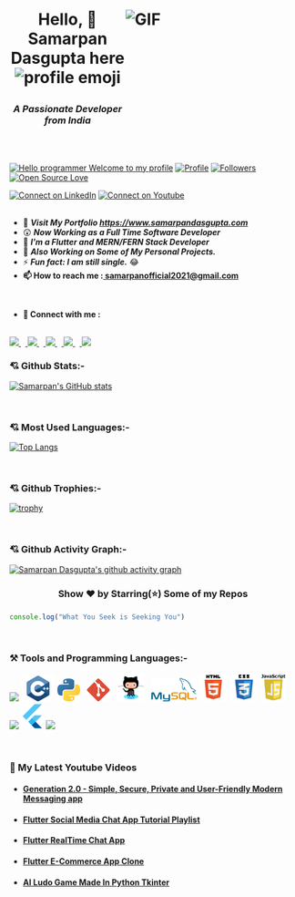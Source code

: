 <h1> <img alt="GIF" src="Gifs/coder.gif" width=300px height=200px align="right">

<p align="center" >Hello, 👋 Samarpan Dasgupta here <img src="Gifs/Developer.gif" alt="profile emoji" width="50px"></h1>

<h3 align="center"><i>A Passionate Developer from India</i></h3></br></br>

[![Hello programmer Welcome to my profile](https://img.shields.io/badge/Hello_Developers-Welcome-gold.svg?style=flat&logo=github)](https://github.com/SamarpanCoder2002) [![Profile](https://Visitor-badge.glitch.me/badge?page_id=SamarpanCoder2002.profileviews-badge)](https://github.com/SamarpanCoder2002) [![Followers](https://img.shields.io/github/followers/SamarpanCoder2002?style=social)](https://github.com/SamarpanCoder2002?tab=followers) [![Open Source Love](https://badges.frapsoft.com/os/v2/open-source.svg?v=103)](https://github.com/SamarpanCoder2002) 
<!-- [![Repos Badge](https://badges.pufler.dev/repos/SamarpanCoder2002)](https://badges.pufler.dev/repos/SamarpanCoder2002) -->
[![Connect on LinkedIn](https://img.shields.io/badge/--linkedin?label=LinkedIn&logo=LinkedIn&style=social)](https://www.linkedin.com/in/samarpan-dasgupta-4aa1061b0/)
[![Connect on Youtube](https://img.shields.io/badge/--Youtube?label=Youtube&logo=Youtube&style=social)](https://www.youtube.com/channel/UCafv0dsb4Xp8sSWoKdmw5BQ)
<br></br>

<!-- - 🔭 **_I'm in the Second Year of BSC Computer Science Hons._**</br> -->
- 🙋 **_Visit My Portfolio https://www.samarpandasgupta.com_**
- 😲 **_Now Working as a Full Time Software Developer_**</br>
- 🎊 **_I'm a Flutter and MERN/FERN Stack Developer_**</br>
- 🌱 **_Also Working on Some of My Personal Projects._**</br>
- ⚡ **_Fun fact: I am still single._** 😂</br>
- <b>📫 How to reach me :<a href="https://mail.google.com/mail/?view=cm&fs=1&to=samarpanofficial2021@gmail.com"> samarpanofficial2021@gmail.com</a></b>
<br/>

- <b>🔗 Connect with me :</b>
<br/>
<a href="https://www.linkedin.com/in/samarpan-dasgupta-4aa1061b0/"> <img src="https://img.icons8.com/fluent/48/000000/linkedin.png" width="50px"/> </a>&nbsp;&nbsp;<a href="https://www.facebook.com/samarpan.dasgupta.3/"> <img src="https://img.icons8.com/fluency/48/000000/facebook-new.png" width="50px"/> </a>&nbsp;&nbsp;<a href="https://www.instagram.com/samarpan_dasgupta/"> <img src="https://img.icons8.com/plasticine/100/000000/instagram-new--v2.png" width="50px"/> </a>&nbsp;&nbsp;<a href="https://twitter.com/SamarpanDasgup1"> <img src="https://img.icons8.com/fluency/48/000000/twitter.png" width="50px"/> </a>&nbsp;&nbsp;<a href="https://www.youtube.com/channel/UCafv0dsb4Xp8sSWoKdmw5BQ"> <img src="https://img.icons8.com/color/48/000000/youtube-play.png" width="50px"/> </a>

### 💘 Github Stats:-

[![Samarpan's GitHub stats](https://github-readme-stats.vercel.app/api?username=SamarpanCoder2002&theme=radical)](https://github.com/SamarpanCoder2002/github-readme-stats)

</br>

### 💘 Most Used Languages:-

[![Top Langs](https://github-readme-stats.vercel.app/api/top-langs/?username=SamarpanCoder2002&layout=compact&theme=vision-friendly-dark&langs_count=8)](https://github.com/SamarpanCoder2002/github-readme-stats)

</br>

### 💘 Github Trophies:-

[![trophy](https://github-profile-trophy.vercel.app/?username=SamarpanCoder2002&theme=gruvbox)](https://github.com/SamarpanCoder2002/github-profile-trophy)

</br>

### 💘 Github Activity Graph:-

[![Samarpan Dasgupta's github activity graph](https://activity-graph.herokuapp.com/graph?username=SamarpanCoder2002&theme=react-dark)](https://github.com/SamarpanCoder2002/github-readme-activity-graph)

<h3> <p align="center"> Show ❤️ by Starring(⭐) Some of my Repos</h3>

```Javascript 
console.log("What You Seek is Seeking You")
```

</br>

<h3> ⚒️ Tools and Programming Languages:- </h3>
<p align="left">
<img src="https://img.icons8.com/color/48/000000/c-programming.png" width="50px"/>
<img src="Images_For_README/c++_lang.png?raw=true" width=60px>
<img src="Images_For_README/python_logo.png?raw=true" width=40px>&nbsp&nbsp
<img src="Images_For_README/git.png?raw=true" width=40px>&nbsp&nbsp
<img src="Images_For_README/github.png" width=50px>&nbsp&nbsp

<img src="Images_For_README/mysql_logo.png?raw=true" width=80px>
<img src="Images_For_README/html_logo.png?raw=true" width=50px>
<img src="Images_For_README/css_logo.png?raw=true" width=50px>
<img src="Images_For_README/js_logo.png?raw=true" width=45px>
<img src="https://img.icons8.com/ultraviolet/40/000000/react--v2.png" width="40px"/>
<img src="Images_For_README/flutter.png?raw=true" width=40px>
<img src="https://img.icons8.com/color/48/000000/firebase.png" width=50px/>

</p>
<br/>

<h3>🌱 My Latest Youtube Videos</h3>

- #### [Generation 2.0 - Simple, Secure, Private and User-Friendly Modern Messaging app](https://youtu.be/4MvZaJJ-qeE)

- #### [Flutter Social Media Chat App Tutorial Playlist](https://youtube.com/playlist?list=PLn4o1Gy6eg752X6ZaJ7UL55kLJ235laOg)

- #### [Flutter RealTime Chat App](https://youtu.be/QEDhmxzEqUA)

- #### [Flutter E-Commerce App Clone](https://youtu.be/nxZa9D8_wrc)

- #### [AI Ludo Game Made In Python Tkinter](https://youtu.be/5NScX6qgd3Y)

[youtube]: https://www.youtube.com/channel/UCafv0dsb4Xp8sSWoKdmw5BQ
[linkedin]: https://www.linkedin.com/in/samarpan-dasgupta-4aa1061b0/
